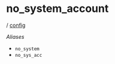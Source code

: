 # no_system_account

/ [config](reference/server-config/index.md) 

*Aliases*
- `no_system`
- `no_sys_acc`

